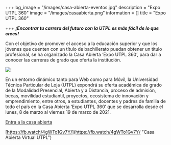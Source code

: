 +++
bg_image = "/images/casa-abierta-eventos.jpg"
description = "Expo UTPL 360"
image = "/images/casaabierta.png"
information = []
title = "Expo UTPL 360"

+++
**_¡Encontrar tu carrera del futuro con la UTPL es más fácil de lo que crees!_**

Con el objetivo de promover el acceso a la educación superior y que los jóvenes que cuenten con un título de bachillerato puedan obtener un título profesional, se ha organizado la Casa Abierta ‘Expo UTPL 360’, para dar a conocer las carreras de grado que oferta la institución.

![](/images/ec2ba27f-0201-4729-92b3-431b35d511ec.jpg)

En un entorno dinámico tanto para Web como para Móvil, la Universidad Técnica Particular de Loja (UTPL) expondrá su oferta académica de grado de la Modalidad Presencial, Abierta y a Distancia, proceso de admisión, becas, movilidad estudiantil, proyectos, ecosistema de innovación y emprendimiento, entre otros, a estudiantes, docentes y padres de familia de todo el país en la Casa Abierta ‘Expo UTPL 360’ que se desarrolla desde el lunes, 8 de marzo al viernes 19 de marzo de 2021.

[Entra a la casa abierta](https://casavirtual.utpl.edu.ec)

[https://fb.watch/4gWTo1Gv7Y/](https://fb.watch/4gWTo1Gv7Y/ "Casa Abierta Virtual UTPL")